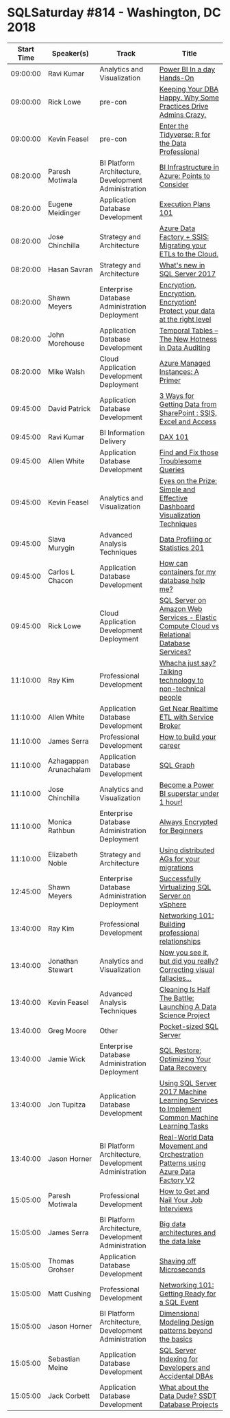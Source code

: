 # SQLSaturday #814 - Washington, DC 2018
Start Time|Speaker(s)|Track|Title
---|---|---|---
09:00:00|Ravi Kumar|Analytics and Visualization|[Power BI In a day Hands-On](85787.md)
09:00:00|Rick Lowe|pre-con|[Keeping Your DBA Happy. Why Some Practices Drive Admins Crazy.](85808.md)
09:00:00|Kevin Feasel|pre-con|[Enter the Tidyverse:  R for the Data Professional](85910.md)
08:20:00|Paresh Motiwala|BI Platform Architecture, Development  Administration|[BI Infrastructure in Azure: Points to Consider](85811.md)
08:20:00|Eugene Meidinger|Application  Database Development|[Execution Plans 101](85857.md)
08:20:00|Jose Chinchilla|Strategy and Architecture|[Azure Data Factory + SSIS: Migrating your ETLs to the Cloud.](86170.md)
08:20:00|Hasan Savran|Strategy and Architecture|[What's new in SQL Server 2017](86288.md)
08:20:00|Shawn Meyers|Enterprise Database Administration  Deployment|[Encryption, Encryption, Encryption! Protect your data at the right level](86436.md)
08:20:00|John Morehouse|Application  Database Development|[Temporal Tables – The New Hotness in Data Auditing](86749.md)
08:20:00|Mike Walsh|Cloud Application Development  Deployment|[Azure Managed Instances: A Primer](87502.md)
09:45:00|David Patrick|Application  Database Development|[3 Ways for Getting Data from SharePoint : SSIS, Excel and Access](85777.md)
09:45:00|Ravi Kumar|BI Information Delivery|[DAX 101](85788.md)
09:45:00|Allen White|Application  Database Development|[Find and Fix those Troublesome Queries](85837.md)
09:45:00|Kevin Feasel|Analytics and Visualization|[Eyes on the Prize:  Simple and Effective Dashboard Visualization Techniques](85908.md)
09:45:00|Slava Murygin|Advanced Analysis Techniques|[Data Profiling or Statistics 201](86109.md)
09:45:00|Carlos L Chacon|Application  Database Development|[How can containers for my database help me?](86703.md)
09:45:00|Rick Lowe|Cloud Application Development  Deployment|[SQL Server on Amazon Web Services - Elastic Compute Cloud vs Relational Database Services?](86727.md)
11:10:00|Ray Kim|Professional Development|[Whacha just say? Talking technology to non-technical people](85833.md)
11:10:00|Allen White|Application  Database Development|[Get Near Realtime ETL with Service Broker](85839.md)
11:10:00|James Serra|Professional Development|[How to build your career](86031.md)
11:10:00|Azhagappan Arunachalam|Application  Database Development|[SQL Graph](86056.md)
11:10:00|Jose Chinchilla|Analytics and Visualization|[Become a Power BI superstar under 1 hour!](86171.md)
11:10:00|Monica Rathbun|Enterprise Database Administration  Deployment|[Always Encrypted for Beginners](86629.md)
11:10:00|Elizabeth Noble|Strategy and Architecture|[Using distributed AGs for your migrations](87114.md)
12:45:00|Shawn Meyers|Enterprise Database Administration  Deployment|[Successfully Virtualizing SQL Server on vSphere](86438.md)
13:40:00|Ray Kim|Professional Development|[Networking 101: Building professional relationships](85831.md)
13:40:00|Jonathan Stewart|Analytics and Visualization|[Now you see it, but did you really?  Correcting visual fallacies...](85905.md)
13:40:00|Kevin Feasel|Advanced Analysis Techniques|[Cleaning Is Half The Battle: Launching A Data Science Project](85906.md)
13:40:00|Greg Moore|Other|[Pocket-sized SQL Server](85911.md)
13:40:00|Jamie Wick|Enterprise Database Administration  Deployment|[SQL Restore: Optimizing Your Data Recovery](85937.md)
13:40:00|Jon Tupitza|Application  Database Development|[Using SQL Server 2017 Machine Learning Services to Implement Common Machine Learning Tasks](86237.md)
13:40:00|Jason Horner|BI Platform Architecture, Development  Administration|[Real-World Data Movement and Orchestration Patterns using Azure Data Factory V2](86342.md)
15:05:00|Paresh Motiwala|Professional Development|[How to Get and Nail Your Job Interviews](85812.md)
15:05:00|James Serra|BI Platform Architecture, Development  Administration|[Big data architectures and the data lake](86029.md)
15:05:00|Thomas Grohser|Application  Database Development|[Shaving off Microseconds](86179.md)
15:05:00|Matt Cushing|Professional Development|[Networking 101: Getting Ready for a SQL Event](86341.md)
15:05:00|Jason Horner|BI Platform Architecture, Development  Administration|[Dimensional Modeling Design patterns beyond the basics](86343.md)
15:05:00|Sebastian Meine|Application  Database Development|[SQL Server Indexing for Developers and Accidental DBAs](86983.md)
15:05:00|Jack Corbett|Application  Database Development|[What about the Data Dude? SSDT Database Projects](87037.md)
